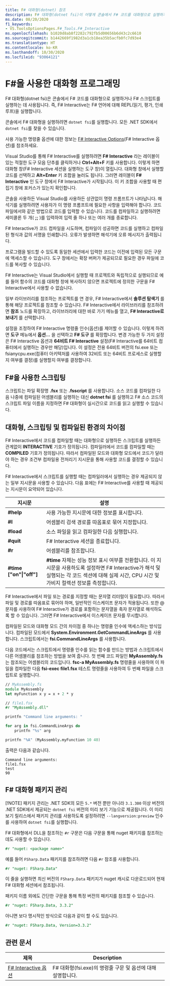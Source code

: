 ```yaml
---
title: F# 대화형(dotnet) 참조
description: F# 대화형(dotnet fsi)이 어떻게 콘솔에서 F# 코드를 대화형으로 실행하거나 F# 스크립트를 실행하는 데 사용되는지 알아보세요.
ms.date: 08/20/2020
f1_keywords:
- VS.ToolsOptionsPages.F#_Tools.F#_Interactive
ms.openlocfilehash: b1020d8ab8f2282c792fb5d00656b6d43c2c6610
ms.sourcegitcommit: b1442669f1982d3a1cb18ea35b5acfb0fc7d93e4
ms.translationtype: HT
ms.contentlocale: ko-KR
ms.lasthandoff: 10/30/2020
ms.locfileid: "93064121"
---
```

# <a name="interactive-programming-with-f"></a>F\#을 사용한 대화형 프로그래밍

F# 대화형(dotnet fsi)은 콘솔에서 F# 코드를 대화형으로 실행하거나 F# 스크립트를 실행하는 데 사용됩니다. 즉, F# Interactive는 F# 언어에 대해 REPL(읽기, 평가, 인쇄 루프)을 실행합니다.

콘솔에서 F# 대화형을 실행하려면 `dotnet fsi`를 실행합니다. 모든 .NET SDK에서 `dotnet fsi`를 찾을 수 있습니다.

사용 가능한 명령줄 옵션에 대한 정보는 [F# Interactive Options](../../language-reference/fsharp-interactive-options.md)(F# Interactive 옵션)를 참조하세요.

Visual Studio를 통해 F# Interactive를 실행하려면 **F# Interactive** 라는 레이블이 있는 적절한 도구 모음 단추를 클릭하거나 **Ctrl+Alt+F** 키를 사용합니다. 이렇게 하면 대화형 창(F# Interactive 세션을 실행하는 도구 창)이 열립니다. 대화형 창에서 실행할 코드를 선택하고 **Alt+Enter** 키 조합을 눌러도 됩니다. 그러면 레이블이 **F# Interactive** 인 도구 창에서 F# Interactive가 시작됩니다. 이 키 조합을 사용할 때 편집기 창에 포커스가 있는지 확인합니다.

콘솔을 사용하든 Visual Studio를 사용하든 상관없이 명령 프롬프트가 나타납니다. 해석기를 실행하려면 사용자가 이 명령 프롬프트에 필요한 사항을 입력해야 합니다. 코드 파일에서와 같은 방법으로 코드를 입력할 수 있습니다. 코드를 컴파일하고 실행하려면 세미콜론 두 개( **;;** )를 입력하여 입력 줄 하나 또는 여러 개를 종료합니다.

F# Interactive가 코드 컴파일을 시도하며, 컴파일이 성공하면 코드를 실행하고 컴파일된 형식과 값의 서명을 인쇄합니다. 오류가 발생하면 해석기에 오류 메시지가 출력됩니다.

프로그램을 빌드할 수 있도록 동일한 세션에서 입력한 코드는 이전에 입력된 모든 구문에 액세스할 수 있습니다. 도구 창에서는 확장 버퍼가 제공되므로 필요한 경우 파일에 코드를 복사할 수 있습니다.

F# Interactive는 Visual Studio에서 실행할 때 프로젝트와 독립적으로 실행되므로 예를 들어 함수의 코드를 대화형 창에 복사하지 않으면 프로젝트에 정의한 구문을 F# Interactive에서 사용할 수 없습니다.

일부 라이브러리를 참조하는 프로젝트를 연 경우, F# Interactive에서 **솔루션 탐색기** 를 통해 해당 프로젝트를 참조할 수 있습니다. F# Interactive에서 라이브러리를 참조하려면 **참조** 노드를 확장하고, 라이브러리에 대한 바로 가기 메뉴를 열고, **F# Interactive로 보내기** 를 선택합니다.

설정을 조정하여 F# Interactive 명령줄 인수(옵션)를 제어할 수 있습니다. 이렇게 하려면 **도구** 메뉴에서 **옵션...** 을 선택하고 **F# 도구** 를 확장합니다. 변경 가능한 두 가지 설정은 F# Interactive 옵션과 **64비트 F# Interactive** 설정(F# Interactive를 64비트 컴퓨터에서 실행하는 경우만 해당)입니다. 이 설정은 전용 64비트 버전의 fsi.exe 또는 fsianycpu.exe(컴퓨터 아키텍처를 사용하여 32비트 또는 64비트 프로세스로 실행할지 여부를 결정)를 실행할지 여부를 결정합니다.

## <a name="scripting-with-f"></a>F\#을 사용한 스크립팅

스크립트는 파일 확장명 **.fsx** 또는 **.fsscript** 를 사용합니다. 소스 코드를 컴파일한 다음 나중에 컴파일된 어셈블리를 실행하는 대신 **dotnet fsi** 를 실행하고 F# 소스 코드의 스크립트 파일 이름을 지정하면 F# 대화형이 실시간으로 코드를 읽고 실행할 수 있습니다.

## <a name="differences-between-the-interactive-scripting-and-compiled-environments"></a>대화형, 스크립팅 및 컴파일된 환경의 차이점

F# Interactive에서 코드를 컴파일할 때는 대화형으로 실행하든 스크립트를 실행하든 관계없이 **INTERACTIVE** 기호가 정의됩니다. 컴파일러에서 코드를 컴파일할 때는 **COMPILED** 기호가 정의됩니다. 따라서 컴파일된 모드와 대화형 모드에서 코드가 달라야 하는 경우 조건부 컴파일용 전처리기 지시문을 통해 사용할 코드를 결정할 수 있습니다.

F# Interactive에서 스크립트를 실행할 때는 컴파일러에서 실행하는 경우 제공되지 않는 일부 지시문을 사용할 수 있습니다. 다음 표에는 F# Interactive를 사용할 때 제공되는 지시문이 요약되어 있습니다.

|지시문|설명|
|---------|-----------|
|**#help**|사용 가능한 지시문에 대한 정보를 표시합니다.|
|**#I**|어셈블리 검색 경로를 따옴표로 묶어 지정합니다.|
|**#load**|소스 파일을 읽고 컴파일한 다음 실행합니다.|
|**#quit**|F# Interactive 세션을 종료합니다.|
|**#r**|어셈블리를 참조합니다.|
|**#time ["on"&#124;"off"]**|**#time** 자체는 성능 정보 표시 여부를 전환합니다. 이 지시문을 사용하도록 설정하면 F# Interactive가 해석 및 실행되는 각 코드 섹션에 대해 실제 시간, CPU 시간 및 가비지 컬렉션 정보를 측정합니다.|

F# Interactive에서 파일 또는 경로를 지정할 때는 문자열 리터럴이 필요합니다. 따라서 파일 및 경로를 따옴표로 묶어야 하며, 일반적인 이스케이프 문자가 적용됩니다. 또한 @ 문자를 사용하여 F# Interactive가 경로를 포함하는 문자열을 축자 문자열로 해석하도록 할 수 있습니다. 그러면 F# Interactive에서 이스케이프 문자를 무시합니다.

컴파일된 모드와 대화형 모드 간의 차이점 중 하나는 명령줄 인수에 액세스하는 방식입니다. 컴파일된 모드에서 **System.Environment.GetCommandLineArgs** 를 사용합니다. 스크립트에서는 **fsi.CommandLineArgs** 를 사용합니다.

다음 코드에서는 스크립트에서 명령줄 인수를 읽는 함수를 만드는 방법과 스크립트에서 다른 어셈블리를 참조하는 방법을 보여 줍니다. 첫 번째 코드 파일인 **MyAssembly.fs** 는 참조되는 어셈블리의 코드입니다. **fsc-a MyAssembly.fs** 명령줄을 사용하여 이 파일을 컴파일한 다음 **fsi-exec file1.fsx** 테스트 명령줄을 사용하여 두 번째 파일을 스크립트로 실행합니다.

```fsharp
// MyAssembly.fs
module MyAssembly
let myFunction x y = x + 2 * y
```

```fsharp
// file1.fsx
#r "MyAssembly.dll"

printfn "Command line arguments: "

for arg in fsi.CommandLineArgs do
    printfn "%s" arg

printfn "%A" (MyAssembly.myFunction 10 40)
```

출력은 다음과 같습니다.

```console
Command line arguments:
file1.fsx
test
90
```

## <a name="package-management-in-f-interactive"></a>F# 대화형 패키지 관리

[!NOTE] 패키지 관리는 .NET SDK의 모든 `5.*` 버전 뿐만 아니라 `3.1.300` 이상 버전의 .NET SDK에서 제공되는 `dotnet fsi` 버전의 미리 보기 기능으로 제공됩니다. 이 미리 보기 릴리스에서 패키지 관리를 사용하도록 설정하려면 `--langversion:preview` 인수를 사용하여 `dotnet fsi`를 실행합니다.

F# 대화형에서 DLL을 참조하는 `#r` 구문은 다음 구문을 통해 nuget 패키지를 참조하는 데도 사용할 수 있습니다.

```fsharp
#r "nuget: <package name>"
```

예를 들어 `FSharp.Data` 패키지를 참조하려면 다음 `#r` 참조를 사용합니다.

```fsharp
#r "nuget: FSharp.Data"
```

이 줄을 실행하면 최신 버전의 `FSharp.Data` 패키지가 nuget 캐시로 다운로드되어 현재 F# 대화형 세션에서 참조됩니다.

패키지 이름 외에도 간단한 구문을 통해 특정 버전의 패키지를 참조할 수 있습니다.

```fsharp
#r "nuget: FSharp.Data, 3.3.2"
```

아니면 보다 명시적인 방식으로 다음과 같이 할 수도 있습니다.

```fsharp
#r "nuget: FSharp.Data, Version=3.3.2"
```

## <a name="related-articles"></a>관련 문서

|제목|Description|
|-----|-----------|
|[F# Interactive 옵션](../../language-reference/fsharp-interactive-options.md)|F# 대화형(fsi.exe)의 명령줄 구문 및 옵션에 대해 설명합니다.|
